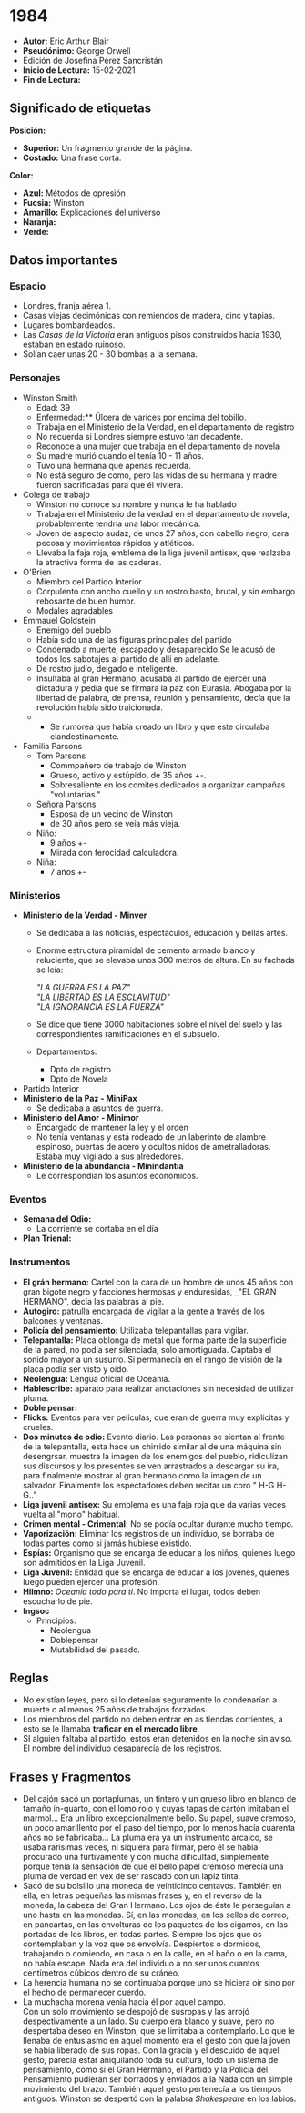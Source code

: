 # 1984

- **Autor:** Eric Arthur Blair
- **Pseudónimo:** George Orwell
- Edición de Josefina Pérez Sancristán
- **Inicio de Lectura:** 15-02-2021
- **Fin de Lectura:**

## Significado de etiquetas

**Posición:**

- **Superior:** Un fragmento grande de la página.
- **Costado:** Una frase corta.

**Color:**

- **Azul:** Métodos de opresión
- **Fucsia:** Winston
- **Amarillo:** Explicaciones del universo
- **Naranja:**
- **Verde:**

## Datos importantes

### Espacio

- Londres, franja aérea 1.
- Casas viejas decimónicas con remiendos de madera, cinc y tapias.
- Lugares bombardeados.
- Las _Casas de la Victoria_ eran antiguos pisos construidos hacia 1930, estaban en estado ruinoso.
- Solían caer unas 20 - 30 bombas a la semana.
### Personajes

- Winston Smith
  - Edad: 39
  - Enfermedad:** Úlcera de varices por encima del tobillo.
  - Trabaja en el Ministerio de la Verdad, en el departamento de registro
  - No recuerda si Londres siempre estuvo tan decadente.
  - Reconoce a una mujer que trabaja en el departamento de novela
  - Su madre murió cuando el tenía 10 - 11 años.
  - Tuvo una hermana que apenas recuerda.
  - No está seguro de como, pero las vidas de su hermana y madre fueron sacrificadas para que él viviera.
- Colega de trabajo
  - Winston no conoce su nombre y nunca le ha hablado
  - Trabaja en el Ministerio de la verdad en el departamento de novela, probablemente tendría una labor mecánica.
  - Joven de aspecto audaz, de unos 27 años, con cabello negro, cara pecosa y movimientos rápidos y atléticos.
  - Llevaba la faja roja, emblema de la liga juvenil antisex, que realzaba la atractiva forma de las caderas.
- O'Brien
  - Miembro del Partido Interior
  - Corpulento con ancho cuello y un rostro basto, brutal, y sin embargo rebosante de buen humor.
  - Modales agradables
- Emmauel Goldstein
  - Enemigo del pueblo
  - Había sido una de las figuras principales del partido
  - Condenado a muerte, escapado y desaparecido.Se le acusó de todos los sabotajes al partido de allí en adelante.
  - De rostro judío, delgado e inteligente.
  - Insultaba al gran Hermano, acusaba al partido de ejercer una dictadura y pedía que se firmara la paz con Eurasia. Abogaba por la libertad de palabra, de prensa, reunión y pensamiento, decía que la revolución había sido traicionada.
  - - Se rumorea que había creado un libro y que este circulaba clandestinamente.
- Familia Parsons
  - Tom Parsons
    - Commpañero de trabajo de Winston
    - Grueso, activo y estúpido, de 35 años +-.
    - Sobresaliente en los comites dedicados a organizar campañas "voluntarias."
  - Señora Parsons
    - Esposa de un vecino de Winston
    - de 30 años pero se veía más vieja.
  - Niño:
    - 9 años +-
    - Mirada con ferocidad calculadora.
  - Niña:
    - 7 años +-
### Ministerios

- **Ministerio de la Verdad - Minver**
  - Se dedicaba a las noticias, espectáculos, educación y bellas artes.
  - Enorme estructura piramidal de cemento armado blanco y reluciente, que se elevaba unos 300 metros de altura. En su fachada se leía:

    _"LA GUERRA ES LA PAZ"_<br>
    _"LA LIBERTAD ES LA ESCLAVITUD"_<br>
    _"LA IGNORANCIA ES LA FUERZA"_<br>
  - Se dice que tiene 3000 habitaciones sobre el nivel del suelo y las correspondientes ramificaciones en el subsuelo.
  - Departamentos:
    -  Dpto de registro
    -  Dpto de Novela
 - Partido Interior
- **Ministerio de la Paz - MiniPax**
  - Se dedicaba a asuntos de guerra.
- **Ministerio del Amor - Minimor**
  - Encargado de mantener la ley y el orden
  - No tenía ventanas y está rodeado de un laberinto de alambre espinoso, puertas de acero y ocultos nidos de ametralladoras. Estaba muy vigilado a sus alrededores.
- **Ministerio de la abundancia - Minindantia**
  - Le correspondían los asuntos económicos.

### Eventos

- **Semana del Odio:**
  - La corriente se cortaba en el día
- **Plan Trienal:**

### Instrumentos

- **El grán hermano:** Cartel con la cara de un hombre de unos 45 años con gran bigote negro y facciones hermosas y enduresidas, _"EL GRAN HERMANO", decía las palabras al pie.
- **Autogiro:**  patrulla encargada de vigilar a la gente a través de los balcones y ventanas.
- **Policía del pensamiento:** Utilizaba telepantallas para vigilar.
- **Telepantalla:** Placa oblonga de metal que forma parte de la superficie de la pared, no podía ser silenciada, solo amortiguada. Captaba el sonido mayor a un susurro. Si permanecía en el rango de visión de la placa podía ser visto y oído.
- **Neolengua:** Lengua oficial de Oceanía.
- **Hablescribe:** aparato para realizar anotaciones sin necesidad de utilizar pluma.
- **Doble pensar:**
- **Flicks:** Eventos para ver películas, que eran de guerra muy explicitas y crueles.
- **Dos minutos de odio:** Evento diario. Las personas se sientan al frente de la telepantalla, esta hace un chirrido similar al de una máquina sin desengrsar, muestra la imagen de los enemigos del pueblo, ridiculizan sus discursos y los presentes se ven arrastrados a descargar su ira, para finalmente mostrar al gran hermano como la imagen de un salvador. Finalmente los espectadores deben recitar un coro " H-G H-G.."
- **Liga juvenil antisex:** Su emblema es una faja roja que da varias veces vuelta al "mono" habitual.
- **Crimen mental - Crimental:** No se podía ocultar durante mucho tiempo.
- **Vaporización:** Eliminar los registros de un individuo, se borraba de todas partes como si jamás hubiese existido.
- **Espías:** Organismo que se encarga de educar a los niños, quienes luego son admitidos en la Liga Juvenil.
- **Liga Juvenil:** Entidad que se encarga de educar a los jovenes, quienes luego pueden ejercer una profesión.
- **Hiimno:** _Oceanía todo para ti_. No importa el lugar, todos deben escucharlo de pie.
- **Ingsoc**
  - Principios:
    - Neolengua
    - Doblepensar
    - Mutabilidad del pasado.
## Reglas

- No existían leyes, pero si lo detenían seguramente lo condenarían a muerte o al menos 25 años de trabajos forzados.
- Los miembros del partido no deben entrar en as tiendas corrientes, a esto se le llamaba **traficar en el mercado libre**.
- SI alguien faltaba al partido, estos eran detenidos en la noche sin aviso. El nombre del individuo desaparecía de los registros.

## Frases y Fragmentos

- Del cajón sacó un portaplumas, un tintero y un grueso libro en blanco de tamaño in-quarto, con el lomo rojo y cuyas tapas de cartón imitaban el marmol... Era un libro excepcionalmente bello. Su papel, suave cremoso, un poco amarillento por el paso del tiempo, por lo menos hacía cuarenta años no se fabricaba... La pluma era ya un instrumento arcaico, se usaba rarísimas veces, ni siquiera para firmar, pero él se había procurado una furtivamente y con mucha dificultad, simplemente porque tenía la sensación de que el bello papel cremoso merecía una pluma de verdad en vex de ser rascado con un lapiz tinta.
- Sacó de su bolsillo una moneda de veinticinco centavos. También en ella, en letras pequeñas las mismas frases y, en el reverso de la moneda, la cabeza del Gran Hermano. Los ojos de éste le perseguían a uno hasta en las monedas. Sí, en las monedas, en los sellos de correo, en pancartas, en las envolturas de los paquetes de los cigarros, en las portadas de los libros, en todas partes. Siempre los ojos que os contemplaban y la voz que os envolvía. Despiertos o dormidos, trabajando o comiendo, en casa o en la calle, en el baño o en la cama, no había escape. Nada era del individuo a no ser unos cuantos centímetros cúbicos dentro de su cráneo.
- La herencia humana no se continuaba porque uno se hiciera oír sino por el hecho de permanecer cuerdo.
- La muchacha morena venía hacia él por aquel campo. <br> Con un solo movimiento se despojó de susropas y las arrojó despectivamente a un lado. Su cuerpo era blanco y suave, pero no despertaba deseo en Winston, que se limitaba a contemplarlo. Lo que le llenaba de entusiasmo en aquel momento era el gesto con que la joven se había liberado de sus ropas. Con la gracia y el descuido de aquel gesto, parecía estar aniquilando toda su cultura, todo un sistema de pensamiento, como si el Gran Hermano, el Partido y la Policía del Pensamiento pudieran ser borrados y enviados a la Nada con un simple movimiento del brazo. También aquel gesto pertenecía a los tiempos antiguos. Winston se despertó con la palabra _Shakespeare_ en los labios.